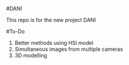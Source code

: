 #DANI

This repo is for the new project DANI


#To-Do

1. Better methods using HSI model
2. Simultaneous images from multiple cameras
3. 3D modelling 

